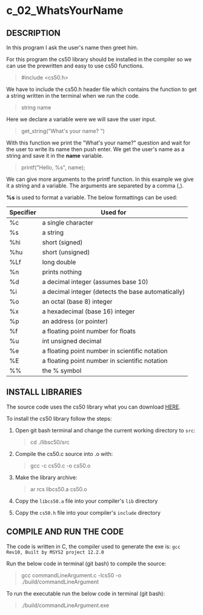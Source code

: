 c_02_WhatsYourName
========================

## DESCRIPTION

In this program I ask the user's name then greet him.

For this program the cs50 library should be installed in the compiler so we can use the prewritten and 
easy to use cs50 functions. 

> #include <cs50.h>

We have to include the cs50.h header file which contains the function to get a string written in the terminal
when we run the code.

> string name 

Here we declare a variable were we will save the user input.

> get_string("What's your name? ")

With this function we print the "What's your name?" question and wait for the user to write its name then push enter.
We get the user's name as a string and save it in the **name** variable. 

> printf("Hello, %s", name);

We can give more arguments to the printf function. In this example we give it a string and a variable. 
The arguments are separeted by a comma (,). 

**%s** is used to format a variable. The below formattings can be used:

| Specifier	| Used for	|
|-----------|-----------|
| %c		| a single character |
| %s		| a string |
| %hi		| short (signed) |
| %hu		| short (unsigned) |
| %Lf		| long double |
| %n		| prints nothing |
| %d		| a decimal integer (assumes base 10) |
| %i		| a decimal integer (detects the base automatically) |
| %o		| an octal (base 8) integer |
| %x		| a hexadecimal (base 16) integer |
| %p		| an address (or pointer) |
| %f		| a floating point number for floats |
| %u		| int unsigned decimal |
| %e		| a floating point number in scientific notation |
| %E		| a floating point number in scientific notation |
| %%		| the % symbol |

## INSTALL LIBRARIES

The source code uses the cs50 library what you can download [HERE](https://github.com/cs50/libcs50).

To install the cs50 library follow the steps:

1. Open git bash terminal and change the current working directory to `src`:   
  	> cd ./libsc50/src

2. Compile the cs50.c source into .o with:
	> gcc -c cs50.c -o cs50.o

3. Make the library archive:  
  	> ar rcs libcs50.a cs50.o

4. Copy the `libcs50.a` file into your compiler's `lib` directory

5. Copy the `cs50.h` file into your compiler's `include` directory

## COMPILE AND RUN THE CODE

The code is written in C, the compiler used to generate the exe is: `gcc Rev10, Built by MSYS2 project 12.2.0`

Run the below code in terminal (git bash) to compile the source:

> gcc commandLineArgument.c -lcs50 -o ./build/commandLineArgument

To run the executable run the below code in terminal (git bash):

> ./build/commandLineArgument.exe
